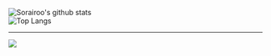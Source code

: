 ![Sorairoo's github stats](https://github-readme-stats.vercel.app/api?username=Sorairoo&show_icons=true&theme=dark)\
![Top Langs](https://github-readme-stats.vercel.app/api/top-langs/?username=Sorairoo&theme=dark&layout=compact)
 
---
![](https://komarev.com/ghpvc/?username=Sorairoo)
